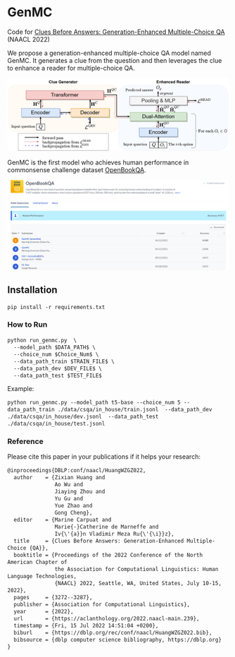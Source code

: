# GenMC

Code for [Clues Before Answers: Generation-Enhanced Multiple-Choice QA ](https://arxiv.org/pdf/2205.00274.pdf) (NAACL 2022)

We propose a generation-enhanced multiple-choice QA model named GenMC. It generates a clue from the question and then leverages the clue to enhance a reader for multiple-choice QA.

![model](model.png)


GenMC is the first model who achieves human performance in commonsense challenge dataset [OpenBookQA](https://leaderboard.allenai.org/open_book_qa/submissions/public). 

![leaderboard](leaderboard.png)

## Installation
```angular2html
pip install -r requirements.txt
```


### How to Run

```angular2html
python run_genmc.py  \
  --model_path $DATA_PATH$ \
  --choice_num $Choice_Num$ \
  --data_path_train $TRAIN_FILE$ \
  --data_path_dev $DEV_FILE$ \
  --data_path_test $TEST_FILE$ 
```

Example:
```
python run_genmc.py --model_path t5-base --choice_num 5 --data_path_train ./data/csqa/in_house/train.jsonl  --data_path_dev ./data/csqa/in_house/dev.jsonl  --data_path_test ./data/csqa/in_house/test.jsonl 
```

### Reference

Please cite this paper in your publications if it helps your research:

```
@inproceedings{DBLP:conf/naacl/HuangWZGZ022,
  author    = {Zixian Huang and
               Ao Wu and
               Jiaying Zhou and
               Yu Gu and
               Yue Zhao and
               Gong Cheng},
  editor    = {Marine Carpuat and
               Marie{-}Catherine de Marneffe and
               Iv{\'{a}}n Vladimir Meza Ru{\'{\i}}z},
  title     = {Clues Before Answers: Generation-Enhanced Multiple-Choice {QA}},
  booktitle = {Proceedings of the 2022 Conference of the North American Chapter of
               the Association for Computational Linguistics: Human Language Technologies,
               {NAACL} 2022, Seattle, WA, United States, July 10-15, 2022},
  pages     = {3272--3287},
  publisher = {Association for Computational Linguistics},
  year      = {2022},
  url       = {https://aclanthology.org/2022.naacl-main.239},
  timestamp = {Fri, 15 Jul 2022 14:51:04 +0200},
  biburl    = {https://dblp.org/rec/conf/naacl/HuangWZGZ022.bib},
  bibsource = {dblp computer science bibliography, https://dblp.org}
}
```
